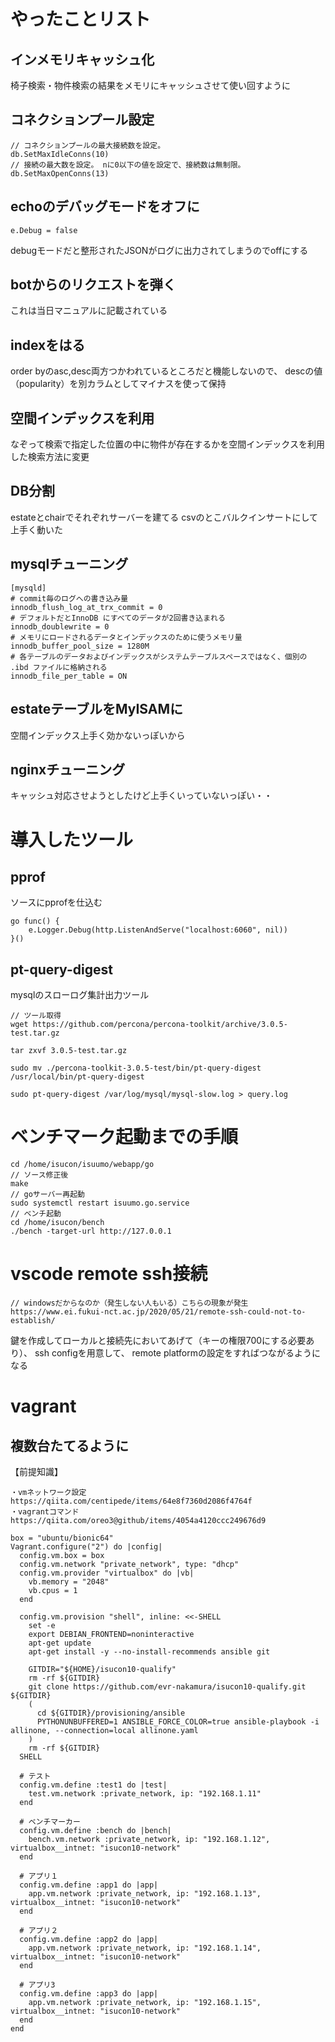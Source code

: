# やったことリスト
## インメモリキャッシュ化
椅子検索・物件検索の結果をメモリにキャッシュさせて使い回すように

## コネクションプール設定
```
// コネクションプールの最大接続数を設定。
db.SetMaxIdleConns(10)
// 接続の最大数を設定。 nに0以下の値を設定で、接続数は無制限。
db.SetMaxOpenConns(13)
```

## echoのデバッグモードをオフに
```
e.Debug = false
```
debugモードだと整形されたJSONがログに出力されてしまうのでoffにする

## botからのリクエストを弾く
これは当日マニュアルに記載されている

## indexをはる
order byのasc,desc両方つかわれているところだと機能しないので、
descの値（popularity）を別カラムとしてマイナスを使って保持

## 空間インデックスを利用
なぞって検索で指定した位置の中に物件が存在するかを空間インデックスを利用した検索方法に変更

## DB分割
estateとchairでそれぞれサーバーを建てる
csvのとこバルクインサートにして上手く動いた

## mysqlチューニング
```
[mysqld]
# commit毎のログへの書き込み量
innodb_flush_log_at_trx_commit = 0
# デフォルトだとInnoDB にすべてのデータが2回書き込まれる
innodb_doublewrite = 0
# メモリにロードされるデータとインデックスのために使うメモリ量
innodb_buffer_pool_size = 1280M
# 各テーブルのデータおよびインデックスがシステムテーブルスペースではなく、個別の .ibd ファイルに格納される
innodb_file_per_table = ON
```

## estateテーブルをMyISAMに
空間インデックス上手く効かないっぽいから

## nginxチューニング
キャッシュ対応させようとしたけど上手くいっていないっぽい・・

# 導入したツール
## pprof
ソースにpprofを仕込む
```
go func() {
    e.Logger.Debug(http.ListenAndServe("localhost:6060", nil))
}()
```

## pt-query-digest
mysqlのスローログ集計出力ツール
```
// ツール取得
wget https://github.com/percona/percona-toolkit/archive/3.0.5-test.tar.gz

tar zxvf 3.0.5-test.tar.gz

sudo mv ./percona-toolkit-3.0.5-test/bin/pt-query-digest /usr/local/bin/pt-query-digest

sudo pt-query-digest /var/log/mysql/mysql-slow.log > query.log
```


# ベンチマーク起動までの手順
```
cd /home/isucon/isuumo/webapp/go
// ソース修正後
make
// goサーバー再起動
sudo systemctl restart isuumo.go.service
// ベンチ起動
cd /home/isucon/bench
./bench -target-url http://127.0.0.1
```


# vscode remote ssh接続
```
// windowsだからなのか（発生しない人もいる）こちらの現象が発生
https://www.ei.fukui-nct.ac.jp/2020/05/21/remote-ssh-could-not-to-establish/
```
鍵を作成してローカルと接続先においてあげて（キーの権限700にする必要あり）、
ssh configを用意して、
remote platformの設定をすればつながるようになる


# vagrant
## 複数台たてるように
【前提知識】
```
・vmネットワーク設定
https://qiita.com/centipede/items/64e8f7360d2086f4764f
・vagrantコマンド
https://qiita.com/oreo3@github/items/4054a4120ccc249676d9
```

```
box = "ubuntu/bionic64"
Vagrant.configure("2") do |config|
  config.vm.box = box
  config.vm.network "private_network", type: "dhcp"
  config.vm.provider "virtualbox" do |vb|
    vb.memory = "2048"
    vb.cpus = 1
  end

  config.vm.provision "shell", inline: <<-SHELL
    set -e
    export DEBIAN_FRONTEND=noninteractive
    apt-get update
    apt-get install -y --no-install-recommends ansible git

    GITDIR="${HOME}/isucon10-qualify"
    rm -rf ${GITDIR}
    git clone https://github.com/evr-nakamura/isucon10-qualify.git ${GITDIR}
    (
      cd ${GITDIR}/provisioning/ansible
      PYTHONUNBUFFERED=1 ANSIBLE_FORCE_COLOR=true ansible-playbook -i allinone, --connection=local allinone.yaml
    )
    rm -rf ${GITDIR}
  SHELL

  # テスト
  config.vm.define :test1 do |test|
    test.vm.network :private_network, ip: "192.168.1.11"
  end

  # ベンチマーカー
  config.vm.define :bench do |bench|
    bench.vm.network :private_network, ip: "192.168.1.12", virtualbox__intnet: "isucon10-network"
  end

  # アプリ１
  config.vm.define :app1 do |app|
    app.vm.network :private_network, ip: "192.168.1.13", virtualbox__intnet: "isucon10-network"
  end

  # アプリ２
  config.vm.define :app2 do |app|
    app.vm.network :private_network, ip: "192.168.1.14", virtualbox__intnet: "isucon10-network"
  end

  # アプリ3
  config.vm.define :app3 do |app|
    app.vm.network :private_network, ip: "192.168.1.15", virtualbox__intnet: "isucon10-network"
  end
end
```